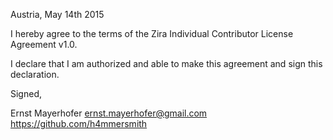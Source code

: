 Austria, May 14th 2015

I hereby agree to the terms of the Zira Individual Contributor License
Agreement v1.0.

I declare that I am authorized and able to make this agreement and sign this
declaration.

Signed,

Ernst Mayerhofer ernst.mayerhofer@gmail.com https://github.com/h4mmersmith
